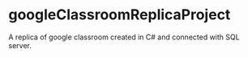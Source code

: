 # googleClassroomReplicaProject
A replica of google classroom created in C# and connected with SQL server.
